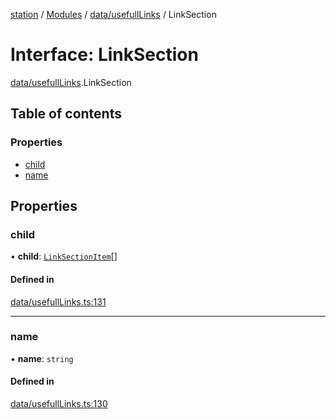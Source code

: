 [station](../README.md) / [Modules](../modules.md) / [data/usefullLinks](../modules/data_usefullLinks.md) / LinkSection

# Interface: LinkSection

[data/usefullLinks](../modules/data_usefullLinks.md).LinkSection

## Table of contents

### Properties

- [child](data_usefullLinks.LinkSection.md#child)
- [name](data_usefullLinks.LinkSection.md#name)

## Properties

### child

• **child**: [`LinkSectionItem`](data_usefullLinks.LinkSectionItem.md)[]

#### Defined in

[data/usefullLinks.ts:131](https://github.com/kiotosi/station/blob/f3aa893/data/usefullLinks.ts#L131)

___

### name

• **name**: `string`

#### Defined in

[data/usefullLinks.ts:130](https://github.com/kiotosi/station/blob/f3aa893/data/usefullLinks.ts#L130)
